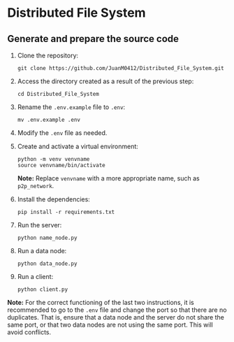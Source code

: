 # Distributed File System

## Generate and prepare the source code

1. Clone the repository:
    ```
    git clone https://github.com/JuanM0412/Distributed_File_System.git
    ```

2. Access the directory created as a result of the previous step:
    ```
    cd Distributed_File_System
    ```

3. Rename the `.env.example` file to `.env`:
    ```
    mv .env.example .env
    ```

4. Modify the `.env` file as needed.

5. Create and activate a virtual environment:
    ```
    python -m venv venvname
    source venvname/bin/activate
    ```
    **Note:** Replace `venvname` with a more appropriate name, such as `p2p_network`.

6. Install the dependencies:
    ```
    pip install -r requirements.txt
    ```

7. Run the server:
    ```
    python name_node.py
    ```

8. Run a data node:
    ```
    python data_node.py
    ```

9. Run a client:
    ```
    python client.py
    ```

**Note:** For the correct functioning of the last two instructions, it is recommended to go to the `.env` file and change the port so that there are no duplicates. That is, ensure that a data node and the server do not share the same port, or that two data nodes are not using the same port. This will avoid conflicts.